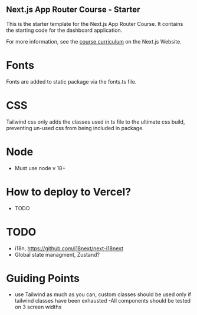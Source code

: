 ## Next.js App Router Course - Starter

This is the starter template for the Next.js App Router Course. It contains the starting code for the dashboard application.

For more information, see the [course curriculum](https://nextjs.org/learn) on the Next.js Website.


# Fonts
Fonts are added to static package via the fonts.ts file.

# CSS
Tailwind css only adds the classes used in ts file to the ultimate css build, preventing un-used css from being included in package.

# Node
- Must use node v 18+

# How to deploy to Vercel?
- TODO


# TODO
- i18n, https://github.com/i18next/next-i18next
- Global state managment, Zustand?


# Guiding Points
- use Tailwind as much as you can, custom classes should be used only if tailwind classes have been exhausted
-All components should be tested on 3 screen widths